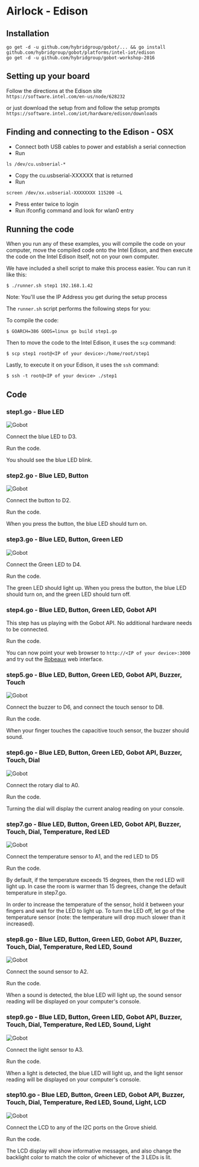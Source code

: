 # Airlock - Edison

## Installation

```
go get -d -u github.com/hybridgroup/gobot/... && go install github.com/hybridgroup/gobot/platforms/intel-iot/edison
go get -d -u github.com/hybridgroup/gobot-workshop-2016
```
## Setting up your board
Follow the directions at the Edison site  
`https://software.intel.com/en-us/node/628232`

or just download the setup from and follow the setup prompts `https://software.intel.com/iot/hardware/edison/downloads`

## Finding and connecting to the Edison - OSX
- Connect both USB cables to power and establish a serial connection
- Run
```
ls /dev/cu.usbserial-*
```
- Copy the cu.usbserial-XXXXXX that is returned
- Run
```
screen /dev/xx.usbserial-XXXXXXXX 115200 –L
```
- Press enter twice to login
- Run ifconfig command and look for wlan0 entry

## Running the code
When you run any of these examples, you will compile the code on your computer, move the compiled code onto the Intel Edison, and then execute the code on the Intel Edison itself, not on your own computer.

We have included a shell script to make this process easier. You can run it like this:

```
$ ./runner.sh step1 192.168.1.42
```
Note: You'll use the IP Address you get during the setup process

The `runner.sh` script performs the following steps for you:

To compile the code:

```
$ GOARCH=386 GOOS=linux go build step1.go
```

Then to move the code to the Intel Edison, it uses the `scp` command:

```
$ scp step1 root@<IP of your device>:/home/root/step1
```

Lastly, to execute it on your Edison, it uses the `ssh` command:

```
$ ssh -t root@<IP of your device> ./step1
```

## Code

### step1.go - Blue LED

![Gobot](https://raw.githubusercontent.com/hybridgroup/gobot-workshop-2016/master/images/edison/step1.jpg)

Connect the blue LED to D3.

Run the code.

You should see the blue LED blink.

### step2.go - Blue LED, Button

![Gobot](https://raw.githubusercontent.com/hybridgroup/gobot-workshop-2016/master/images/edison/step2.jpg)

Connect the button to D2.

Run the code.

When you press the button, the blue LED should turn on.

### step3.go - Blue LED, Button, Green LED

![Gobot](https://raw.githubusercontent.com/hybridgroup/gobot-workshop-2016/master/images/edison/step3.jpg)

Connect the Green LED to D4.

Run the code.

The green LED should light up. When you press the button, the blue LED should turn on, and the green LED should turn off.

### step4.go - Blue LED, Button, Green LED, Gobot API

This step has us playing with the Gobot API. No additional hardware needs to be connected.

Run the code.

You can now point your web browser to `http://<IP of your device>:3000` and try out the [Robeaux](https://github.com/hybridgroup/robeaux) web interface.

### step5.go - Blue LED, Button, Green LED, Gobot API, Buzzer, Touch

![Gobot](https://raw.githubusercontent.com/hybridgroup/gobot-workshop-2016/master/images/edison/step5.jpg)

Connect the buzzer to D6, and connect the touch sensor to D8.

Run the code.

When your finger touches the capacitive touch sensor, the buzzer should sound.

### step6.go - Blue LED, Button, Green LED, Gobot API, Buzzer, Touch, Dial

![Gobot](https://raw.githubusercontent.com/hybridgroup/gobot-workshop-2016/master/images/edison/step6.jpg)

Connect the rotary dial to A0.

Run the code.

Turning the dial will display the current analog reading on your console.

### step7.go - Blue LED, Button, Green LED, Gobot API, Buzzer, Touch, Dial, Temperature, Red LED

![Gobot](https://raw.githubusercontent.com/hybridgroup/gobot-workshop-2016/master/images/edison/step7.jpg)

Connect the temperature sensor to A1, and the red LED to D5

Run the code.

By default, if the temperature exceeds 15 degrees, then the red LED will light up.
In case the room is warmer than 15 degrees, change the default temperature in step7.go.

In order to increase the temperature of the sensor, hold it between your fingers and wait for the LED to light up.
To turn the LED off, let go of the temperature sensor (note: the temperature will drop much slower than it increased).

### step8.go - Blue LED, Button, Green LED, Gobot API, Buzzer, Touch, Dial, Temperature, Red LED, Sound

![Gobot](https://raw.githubusercontent.com/hybridgroup/gobot-workshop-2016/master/images/edison/step8.jpg)

Connect the sound sensor to A2.

Run the code.

When a sound is detected, the blue LED will light up, the sound sensor reading will be displayed on your computer's console.

### step9.go - Blue LED, Button, Green LED, Gobot API, Buzzer, Touch, Dial, Temperature, Red LED, Sound, Light

![Gobot](https://raw.githubusercontent.com/hybridgroup/gobot-workshop-2016/master/images/edison/step9.jpg)

Connect the light sensor to A3.

Run the code.

When a light is detected, the blue LED will light up, and the light sensor reading will be displayed on your computer's console.

### step10.go - Blue LED, Button, Green LED, Gobot API, Buzzer, Touch, Dial, Temperature, Red LED, Sound, Light, LCD

![Gobot](https://raw.githubusercontent.com/hybridgroup/gobot-workshop-2016/master/images/edison/step10.jpg)

Connect the LCD to any of the I2C ports on the Grove shield.

Run the code.

The LCD display will show informative messages, and also change the backlight color to match the color of whichever of the 3 LEDs is lit.
